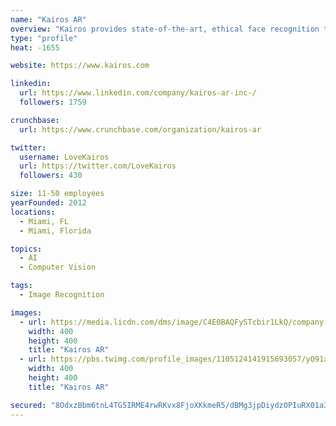 ```yaml
---
name: "Kairos AR"
overview: "Kairos provides state-of-the-art, ethical face recognition to developers and businesses worldwide."
type: "profile"
heat: -1655

website: https://www.kairos.com

linkedin:
  url: https://www.linkedin.com/company/kairos-ar-inc-/
  followers: 1759

crunchbase:
  url: https://www.crunchbase.com/organization/kairos-ar

twitter:
  username: LoveKairos
  url: https://twitter.com/LoveKairos
  followers: 430

size: 11-50 employees
yearFounded: 2012
locations:
  - Miami, FL
  - Miami, Florida

topics:
  - AI
  - Computer Vision

tags:
  - Image Recognition

images:
  - url: https://media.licdn.com/dms/image/C4E0BAQFySTcbir1LkQ/company-logo_400_400/0?e=1582156800&v=beta&t=8tbCxCuZ6ZkI4_7Lp15rHzlpmoAFAEJ8LlY4qgdnVB4
    width: 400
    height: 400
    title: "Kairos AR"
  - url: https://pbs.twimg.com/profile_images/1105124141915693057/yO91xNJ9_400x400.png
    width: 400
    height: 400
    title: "Kairos AR"

secured: "8OdxzBbm6tnL4TG5IRME4rwRKvx8FjoXKkmeR5/dBMg3jpDiydzOPIuRX01a3YMnjRh62HMAvaZMDWF+Ipnj90ZxX6wG/zKiTQrtfdRJHOkAPuDU1Oz5OBHO0zr0zmnw/DrqbERpe860dNsRzVs5mefIXypDTlvYORnZ3XKwuRUpUpiCbEm/M4akLSiVMu/9P6AREsuPd55kpYCBo6Hewk1ewKI9iGbY/9fURAgXEKSLWL1vJadHtsrNsglF5YROoN+KKslaowBftUlb70PtmA==;p1/S3sXhY3xv4aeR9RhqXg=="
---
```


